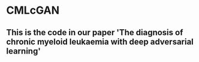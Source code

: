 # CMLcGAN
## This is the code in our paper 'The diagnosis of chronic myeloid leukaemia with deep adversarial learning'
